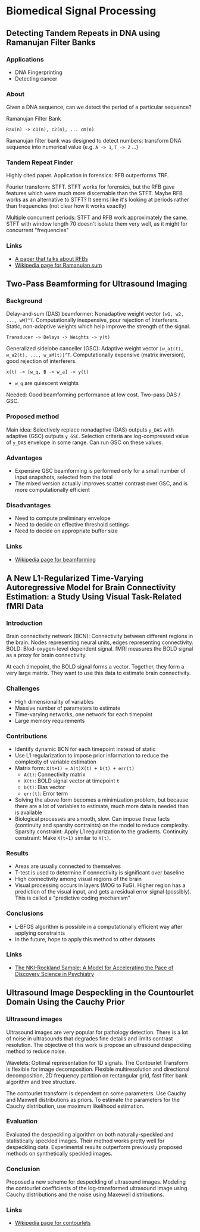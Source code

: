# Biomedical Signal Processing

## Detecting Tandem Repeats in DNA using Ramanujan Filter Banks

### Applications

 - DNA Fingerprinting
 - Detecting cancer

### About

Given a DNA sequence, can we detect the period of a particular sequence?

Ramanujan Filter Bank

    Rax(n) -> c1(n), c2(n), ... cm(n)

Ramanujan filter bank was designed to detect numbers: transform DNA sequence into numerical value (e.g. `A -> 1`, `T -> 2` ...)

### Tandem Repeat Finder

Highly cited paper. Application in forensics: RFB outperforms TRF.

Fourier transform: STFT. STFT works for forensics, but the RFB gave features which were much more discernable than the STFT. Maybe RFB works as an alternative to STFT? It seems like it's looking at periods rather than frequencies (not clear how it works exactly)

Multiple concurrent periods: STFT and RFB work approximately the same. STFT with window length 70 doesn't isolate them very well, as it might for concurrent "frequencies"

### Links

 - [A paper that talks about RFBs](http://www.eurasip.org/Proceedings/Eusipco/Eusipco2015/papers/1570091833.pdf)
 - [Wikipedia page for Ramanujan sum](https://en.wikipedia.org/wiki/Ramanujan%27s_sum)

## Two-Pass Beamforming for Ultrasound Imaging

### Background

Delay-and-sum (DAS) beamformer: Nonadaptive weight vector `[w1, w2, ..., wM]^T`. Computationally inexpensive, pour rejection of interferers. Static, non-adaptive weights which help improve the strength of the signal.

`Transducer -> Delays -> Weights -> y(t)`

Generalized sidelobe canceller (GSC): Adaptive weight vector `[w_a1(t), w_a2(t), ..., w_aM(t)]^T`. Computationally expensive (matrix inversion), good rejection of interferers.

`x(t) -> [w_q, B -> w_a] -> y(t)`

 - `w_q` are quiescent weights

Needed: Good beamforming performance at low cost. Two-pass DAS / GSC.

### Proposed method

Main idea: Selectively replace nonadaptive (DAS) outputs `y_DAS` with adaptive (GSC) outputs `y_GSC`. Selection criteria are log-compressed value of `y_DAS` envelope in some range. Can run GSC on these values.

### Advantages

 - Expensive GSC beamforming is performed only for a small number of input snapshots, selected from the total
 - The mixed version actually improves scatter contrast over GSC, and is more computationally efficient

### Disadvantages

 - Need to compute preliminary envelope
 - Need to decide on effective threshold settings
 - Need to decide on appropriate buffer size

### Links

 - [Wikipedia page for beamforming](https://en.wikipedia.org/wiki/Beamforming)

## A New L1-Regularized Time-Varying Autoregressive Model for Brain Connectivity Estimation: a Study Using Visual Task-Related fMRI Data

### Introduction

Brain connectivity network (BCN): Connectivity between different regions in the brain. Nodes representing neural units, edges representing connectivity. BOLD: Blod-oxygen-level dependent signal. fMRI measures the BOLD signal as a proxy for brain connectivity.

At each timepoint, the BOLD signal forms a vector. Together, they form a very large matrix. They want to use this data to estimate brain connectivity.

### Challenges

 - High dimensionality of variables
 - Massive number of parameters to estimate
 - Time-varying networks, one network for each timepoint
 - Large memory requirements

### Contributions

 - Identify dynamic BCN for each timepoint instead of static
 - Use L1 regularization to impose prior information to reduce the complexity of variable estimation
 - Matrix form: `X(t+1) = A(t)X(t) + b(t) + err(t)`
   - `A(t)`: Connectivity matrix
   - `X(t)`: BOLD signal vector at timepoint `t`
   - `b(t)`: Bias vector
   - `err(t)`: Error term
 - Solving the above form becomes a minimization problem, but because there are a lot of variables to estimate, much more data is needed than is available
 - Biological processes are smooth, slow. Can impose these facts (continuity and sparsity contraints) on the model to reduce complexity. Sparsity constraint: Apply L1 regularization to the gradients. Continuity constraint: Make `X(t+1)` similar to `X(t)`.

### Results

 - Areas are usually connected to themselves
 - T-test is used to determine if connectivity is significant over baseline
 - High connectivity among visual regions of the brain
 - Visual processing occurs in layers (MOG to FuG). Higher region has a prediction of the visual input, and gets a residual error signal (possibly). This is called a "predictive coding mechanism"

### Conclusions

 - L-BFGS algorithm is possible in a computationally efficient way after applying constraints
 - In the future, hope to apply this method to other datasets

### Links

 - [The NKI-Rockland Sample: A Model for Accelerating the Pace of Discovery Science in Psychiatry](http://www.ncbi.nlm.nih.gov/pubmed/23087608)

## Ultrasound Image Despeckling in the Countourlet Domain Using the Cauchy Prior

### Ultrasound images

Ultrasound images are very popular for pathology detection. There is a lot of noise in ultrasounds that degrades fine details and limits contrast resolution. The objective of this work is propose an ultrasound despeckling method to reduce noise.

Wavelets: Optimal representation for 1D signals. The Contourlet Transform is flexible for image decomposition. Flexible multiresolution and directional decomposition, 2D frequency partition on rectangular grid, fast filter bank algorithm and tree structure.

The contourlet transform is dependent on some parameters. Use Cauchy and Maxwell distributions as priors. To estimate the parameters for the Cauchy distribution, use maximum likelihood estimation.

### Evaluation

Evaluated the despeckling algorithm on both naturally-speckled and statistically speckled images. Their method works pretty well for despeckling data. Experimental results outperform previously proposed methods on synthetically speckled images.

### Conclusion

Proposed a new scheme for despeckling of ultrasound images. Modeling the contourlet coefficients of the log-transformed ultrasound image using Cauchy distributions and the noise using Maxewell distributions.

### Links

 - [Wikipedia page for contourlets](https://en.wikipedia.org/wiki/Contourlet)
